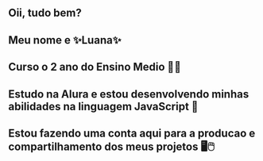 ## Oii, tudo bem? 
## Meu nome e ✨Luana✨
## Curso o 2 ano do Ensino Medio 📖🤓
## Estudo na Alura e estou desenvolvendo minhas abilidades na linguagem JavaScript 💬
## Estou fazendo uma conta aqui para a producao e compartilhamento dos meus projetos 🖥️🖱️
<!--
**luanafiuza/luanafiuza** is a  _special_ ✨ repository because its `README.md` (this file) appears on your GitHub profile.

Here are some ideas to get you started:

- 🔭 I’m currently working on ...
- 🌱 I’m currently learning ...
- 👯 I’m looking to collaborate on ...
- 🤔 I’m looking for help with ...
- 💬 Ask me about ...
- 📫 How to reach me: ...
- 😄 Pronouns: ...
- ⚡ Fun fact: ...
-->
